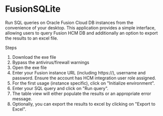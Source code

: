 # FusionSQLite
Run SQL queries on Oracle Fusion Cloud DB instances from the convenience of your desktop. This application provides a simple interface, allowing users to query Fusion HCM DB and additionally an option to export the results to an excel file.

Steps

1. Download the exe file
2. Bypass the antivirus/firewall warnings
3. Open the exe file
4. Enter your Fusion instance URL (including https://), username and password. Ensure the account has HCM integration user role assigned.
5. For the first usage (instance specific), click on "Initialize environment".
6. Enter your SQL query and click on "Run query".
7. The table view will either populate the results or an appropriate error message.
8. Optionally, you can export the results to excel by clicking on "Export to Excel".
